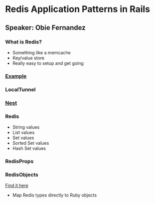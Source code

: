 # Redis Application Patterns in Rails
## Speaker: Obie Fernandez

### What is Redis?

* Something like a memcache
* Key/value store
* Really easy to setup and get going

### [Example](http://github.comobie/redis_on_rails)

### LocalTunnel
### [Nest](https://github.com/soveran/nest)

### Redis

* String values
* List values
* Set values
* Sorted Set values
* Hash Set values

### RedisProps

### RedisObjects

[Find it here](http://github.com/natware/redis-objects)

* Map Redis types directly to Ruby objects
